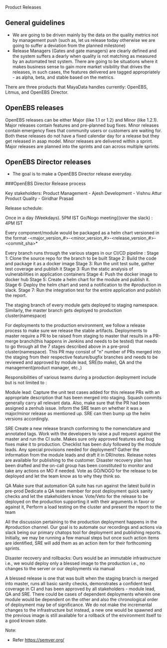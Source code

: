 Product Releases

## General guidelines

- We are going to be driven mainly by the data on the quality metrics not by management push (such as, let us release today otherwise we are going to suffer a deviation from the planned milestone) 
- Release Managers (Gates and gate managers)  are clearly defined and the system suffers a dearly when quality is not matching as measured by an automated test system.
There are going to be situations where it makes business sense to gain more market visibility that drives the releases, in such cases, the features delivered are tagged appropriately - as alpha, beta, and stable based on the metrics.


There are three products that MayaData handles currently: OpenEBS, Litmus, and OpenEBS Director.

## OpenEBS releases
OpenEBS releases can be either Major (like 1.1 or 1.2) and Minor (like 1.2.1). Major releases contain features and pre-planned bug fixes. Minor releases contain emergency fixes that community users or customers are waiting for. Both these releases do not have a fixed calendar day for a release but they get released in asap model. Minor releases are delivered within a sprint. Major releases are planned into the sprints and can across multiple sprints.

## OpenEBS Director releases
- The goal is to make a OpenEBS Director release everyday.



###OpenEBS Director Release process

Key stakeholders:
Product Management - Ajesh
Development - Vishnu Attur
Product Quality - Giridhar Prasad

Release schedule:

Once in a day (Weekdays). 5PM IST
Go/Nogo meeting((over the slack) : 4PM IST 


Every component/module  would be packaged as a  helm chart  versioned in the format <module>-<major_version_#>-<minor_version_#>-<release_version_#>-<commit_sha>*

Every branch runs through the various stages in our CI/CD pipeline :
Stage 1: Clone the source repo for the branch to be built
Stage 2: Build the code and package it as a docker image
Stage 3: Run the unit test suite, gather test coverage and publish it
Stage 3: Run the static analysis of vulnerabilities in application containers
Stage 4: Push the docker image to docker hub
Stage 5: Create a helm chart for the module and publish it.
Stage 6: Deploy the helm chart and send a notification to the #production in slack.
Stage 7: Run the integration test for the entire application and publish the report.

The staging branch of every module gets deployed to staging namespace.
Similarly, the master branch gets deployed to production cluster(namespace)



For deployments to the production environment, we follow a release process to make sure we release the stable artifacts. Deployments to master require a PR to be raised from staging to master that results in a PR-merge branch(this happens in Jenkins and needs to be tested) that needs to go through all the 7 stages described above in a pre-prod cluster(namespace). This PR may consist of “n” number of PRs merged into the staging from their respective feature/bugfix branches and needs to be reviewed and approved by module lead, SRE(to make), QA and the management(product manager, etc.,)

Responsibilities of various teams during a production deployment include but is not limited to :

Module lead:
Capture the unit test cases added for this release
PRs with an appropriate description that has been merged into staging. Squash commits generally carry all relevant data. Also, make sure that the PR had been assigned a zenhub issue.
Inform the SRE team on whether it was a major/minor release as mentioned up. SRE can then bump up the helm versions accordingly.

SRE 
Create a new release branch conforming to the nomenclature and annotated tags.
Work with the developers to raise a pull request against the master and run the CI suite.
Makes sure only approved features and bug fixes make it to production.
Checklist has been duly followed by the module leads.
Any special provisions needed for deployment?  Gather the information from the module leads and draft it in DR/notes.
Release notes are available for publishing to the customer.
Disaster recovery plan has been drafted and the on-call group has been constituted to monitor and take any actions on MO if needed.
Vote as GO/NOGO for the release to be deployed and let the team know as to why they think so. 

QA 
Make sure that automation QA suite has run against the latest build in pre-prod
Dedicate a QA team member for post deployment quick sanity checks and let the stakeholders know.
Vote/Veto for the release to be deployed on the production supporting it with their arguments in favor or against it,
Perform a load testing on the cluster and present the report to the team

All the discussion pertaining to the production deployment happens in the #production channel. Our goal is to automate our recordings and actions via slack being our primary chatops tool for deployment and publishing reports. Initially, we may be running a few manual steps but once such action items are identified, SRE will add them as an action item for their forthcoming sprints.

Disaster recovery and rollbacks:
Ours would be an immutable infrastructure i.e., we would deploy only a blessed image to the production i.e., no changes to the server or our deployments via manual 

A blessed release is one that was built when the staging branch is merged into master, runs all basic sanity checks, demonstrates a confident test coverage in CI and has been approved by all stakeholders - module lead, QA and SRE. There could be cases of dependent deployments wherein one module would be dependent on the other and also the chronological order of deployment may be of significance. We do not make the incremental changes to the infrastructure but instead, a new one would be spawned and the previous image is still available for a rollback of the environment itself to a good known state. 

Note:
* Refer https://semver.org/
